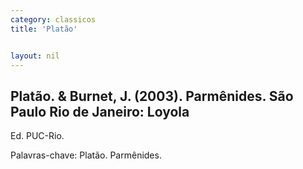 ```yaml
---
category: classicos
title: 'Platão'


layout: nil
---
```


## Platão. & Burnet, J. (2003). Parmênides. São Paulo Rio de Janeiro: Loyola
Ed. PUC-Rio.

Palavras-chave: Platão. Parmênides.
